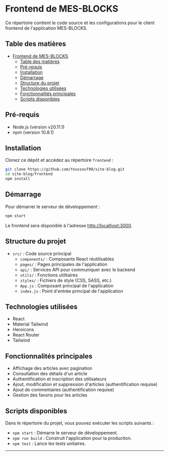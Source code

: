 # Frontend de MES-BLOCKS

Ce répertoire contient le code source et les configurations pour le client frontend de l'application MES-BLOCKS.

## Table des matières

- [Frontend de MES-BLOCKS](#frontend-de-mes-blocks)
  - [Table des matières](#table-des-matières)
  - [Pré-requis](#pré-requis)
  - [Installation](#installation)
  - [Démarrage](#démarrage)
  - [Structure du projet](#structure-du-projet)
  - [Technologies utilisées](#technologies-utilisées)
  - [Fonctionnalités principales](#fonctionnalités-principales)
  - [Scripts disponibles](#scripts-disponibles)

## Pré-requis

- Node.js (version v20.11.1)
- npm (version 10.8.1)

## Installation

Clonez ce dépôt et accédez au répertoire `frontend` :

```bash
git clone https://github.com/Youssouf99/site-blog.git
cd site-blog/frontend
npm install
```

## Démarrage

Pour démarrer le serveur de développement :

```bash
npm start
```

Le frontend sera disponible à l'adresse [http://localhost:3000](http://localhost:3000).

## Structure du projet

- `src/` : Code source principal
  - `components/` : Composants React réutilisables
  - `pages/` : Pages principales de l'application
  - `api/` : Services API pour communiquer avec le backend
  - `utils/` : Fonctions utilitaires
  - `styles/` : Fichiers de style (CSS, SASS, etc.)
  - `App.js` : Composant principal de l'application
  - `index.js` : Point d'entrée principal de l'application

## Technologies utilisées

- React
- Material Tailwind
- Heroicons
- React Router
- Tailwind

## Fonctionnalités principales

- Affichage des articles avec pagination
- Consultation des détails d'un article
- Authentification et inscription des utilisateurs
- Ajout, modification et suppression d'articles (authentification requise)
- Ajout de commentaires (authentification requise)
- Gestion des favoris pour les articles

## Scripts disponibles

Dans le répertoire du projet, vous pouvez exécuter les scripts suivants :

- `npm start` : Démarre le serveur de développement.
- `npm run build` : Construit l'application pour la production.
- `npm test` : Lance les tests unitaires.

---
